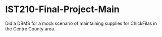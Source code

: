 # IST210-Final-Project-Main 

Did a DBMS for a mock scenario of maintaining supplies for ChickFilas in the Centre County area.
